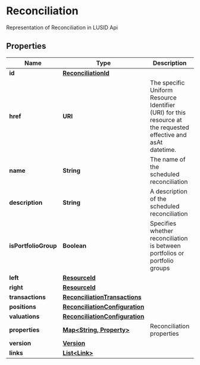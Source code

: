 

# Reconciliation

Representation of Reconciliation in LUSID Api

## Properties

| Name | Type | Description | Notes |
|------------ | ------------- | ------------- | -------------|
|**id** | [**ReconciliationId**](ReconciliationId.md) |  |  [optional] |
|**href** | **URI** | The specific Uniform Resource Identifier (URI) for this resource at the requested effective and asAt datetime. |  [optional] |
|**name** | **String** | The name of the scheduled reconciliation |  [optional] |
|**description** | **String** | A description of the scheduled reconciliation |  [optional] |
|**isPortfolioGroup** | **Boolean** | Specifies whether reconciliation is between portfolios or portfolio groups |  [optional] |
|**left** | [**ResourceId**](ResourceId.md) |  |  [optional] |
|**right** | [**ResourceId**](ResourceId.md) |  |  [optional] |
|**transactions** | [**ReconciliationTransactions**](ReconciliationTransactions.md) |  |  [optional] |
|**positions** | [**ReconciliationConfiguration**](ReconciliationConfiguration.md) |  |  [optional] |
|**valuations** | [**ReconciliationConfiguration**](ReconciliationConfiguration.md) |  |  [optional] |
|**properties** | [**Map&lt;String, Property&gt;**](Property.md) | Reconciliation properties |  [optional] |
|**version** | [**Version**](Version.md) |  |  [optional] |
|**links** | [**List&lt;Link&gt;**](Link.md) |  |  [optional] |



